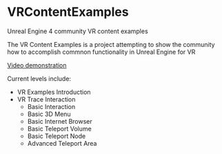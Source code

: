 # VRContentExamples
Unreal Engine 4 community VR content examples

The VR Content Examples is a project attempting to show the community how to accomplish commnon functionality in Unreal Engine for VR

[Video demonstration](https://youtu.be/YYH2qjzpZGo)

Current levels include:

* VR Examples Introduction
* VR Trace Interaction
  * Basic Interaction
  * Basic 3D Menu
  * Basic Internet Browser
  * Basic Teleport Volume
  * Basic Teleport Node
  * Advanced Teleport Area
